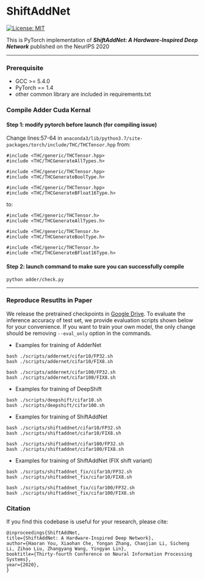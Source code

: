 # ShiftAddNet

[![License: MIT](https://img.shields.io/badge/License-MIT-success.svg)](https://opensource.org/licenses/MIT)

This is PyTorch implementation of ***ShiftAddNet: A Hardware-Inspired Deep Network*** published on the NeurIPS 2020


---

### Prerequisite

* GCC >= 5.4.0
* PyTorch == 1.4
* other common library are included in requirements.txt


### Compile Adder Cuda Kernal

#### Step 1: modify pytorch before launch (for compiling issue)

Change lines:57-64 in `anaconda3/lib/python3.7/site-packages/torch/include/THC/THCTensor.hpp`
from:
````
#include <THC/generic/THCTensor.hpp>
#include <THC/THCGenerateAllTypes.h>

#include <THC/generic/THCTensor.hpp>
#include <THC/THCGenerateBoolType.h>

#include <THC/generic/THCTensor.hpp>
#include <THC/THCGenerateBFloat16Type.h>
````
to:
````
#include <THC/generic/THCTensor.h>
#include <THC/THCGenerateAllTypes.h>

#include <THC/generic/THCTensor.h>
#include <THC/THCGenerateBoolType.h>

#include <THC/generic/THCTensor.h>
#include <THC/THCGenerateBFloat16Type.h>
````

#### Step 2: launch command to make sure you can successfully compile


````
python adder/check.py
````

---

### Reproduce Resutlts in Paper

We release the pretrained checkpoints in [Google Drive](https://drive.google.com/drive/folders/1nON7w5-y40PPGT1NCh_n_h3RLFwP8DO6?usp=sharing). To evaluate the inference accuracy of test set, we provide evaluation scripts shown below for your convenience. If you want to train your own model, the only change should be removing `--eval_only` option in the commands.

* Examples for training of AdderNet

````
bash ./scripts/addernet/cifar10/FP32.sh
bash ./scripts/addernet/cifar10/FIX8.sh

bash ./scripts/addernet/cifar100/FP32.sh
bash ./scripts/addernet/cifar100/FIX8.sh
````

* Examples for training of DeepShift

````
bash ./scripts/deepshift/cifar10.sh
bash ./scripts/deepshift/cifar100.sh
````

* Examples for training of ShiftAddNet

````
bash ./scripts/shiftaddnet/cifar10/FP32.sh
bash ./scripts/shiftaddnet/cifar10/FIX8.sh

bash ./scripts/shiftaddnet/cifar100/FP32.sh
bash ./scripts/shiftaddnet/cifar100/FIX8.sh
````

* Examples for training of ShiftAddNet (FIX shift variant)

````
bash ./scripts/shiftaddnet_fix/cifar10/FP32.sh
bash ./scripts/shiftaddnet_fix/cifar10/FIX8.sh

bash ./scripts/shiftaddnet_fix/cifar100/FP32.sh
bash ./scripts/shiftaddnet_fix/cifar100/FIX8.sh
````

### Citation

If you find this codebase is useful for your research, please cite:

````
@inproceedings{ShiftAddNet,
title={ShiftAddNet: A Hardware-Inspired Deep Network},
author={Haoran You, Xiaohan Che, Yongan Zhang, Chaojian Li, Sicheng Li, Zihao Liu, Zhangyang Wang, Yingyan Lin},
booktitle={Thirty-fourth Conference on Neural Information Processing Systems},
year={2020},
}
````